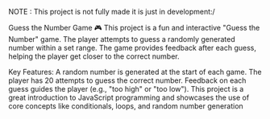 NOTE : This project is not fully made it is just in development:/

Guess the Number Game 🎮
This project is a fun and interactive "Guess the Number" game. The player attempts to guess a randomly generated number within a set range. The game provides feedback after each guess, helping the player get closer to the correct number.

Key Features:
A random number is generated at the start of each game.
The player has 20 attempts to guess the correct number.
Feedback on each guess guides the player (e.g., "too high" or "too low").
This project is a great introduction to JavaScript programming and showcases the use of core concepts like conditionals, loops, and random number generation
